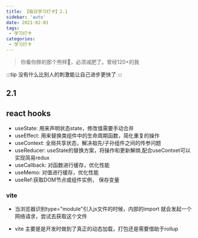 ```yaml
---
title: 【每日学习打卡】2.1
sidebar: 'auto'
date: 2021-02-01
tags:
 - 学习打卡
categories:
 - 学习打卡
---
```


> 你看你胖的那个熊样🐻，必须减肥了。曾经120+的我
<!-- more -->
:::tip
没有什么比别人的刺激能让自己进步更快了
:::

<!-- ## 目录

[[toc]] -->

<!-- ## 计划中
- webpack系统性学习
- babel
- typescript应用到微服务中
- 计算机网络系统性复习，毕竟专业
- 正则表达式  -->
<!-- ## 计划 -->
<!-- ### 浏览器内部机制 -->
## 2.1

## react hooks
- useState: 用来声明状态state，修改值需要手动合并
- useEffect: 用来替换类组件中的生命周期函数，简化重复的操作
- useContext: 全局共享状态，解决祖先/子孙组件之间的传参问题
- useReducer: useState的替换方案，将操作和更新解绑,配合useContxet可以实现简易redux
- useCallback: 对函数进行缓存，优化性能
- useMemo: 对值进行缓存，优化性能
- useRef:获取DOM节点或组件实例， 保存变量

### vite 
- 当浏览器识别type="module"引入js文件的时候，内部的import 就会发起一个网络请求，尝试去获取这个文件

- vite 主要是是开发时做到了真正的动态加载，打包还是需要借助于rollup


